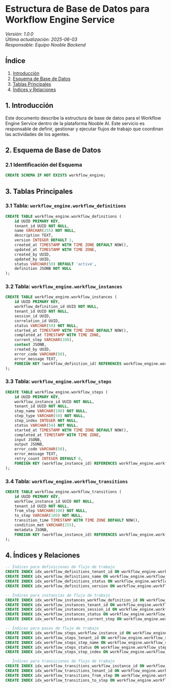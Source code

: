 # Estructura de Base de Datos para Workflow Engine Service

*Versión: 1.0.0*  
*Última actualización: 2025-06-03*  
*Responsable: Equipo Nooble Backend*

## Índice
1. [Introducción](#1-introducción)
2. [Esquema de Base de Datos](#2-esquema-de-base-de-datos)
3. [Tablas Principales](#3-tablas-principales)
4. [Índices y Relaciones](#4-índices-y-relaciones)

## 1. Introducción

Este documento describe la estructura de base de datos para el Workflow Engine Service dentro de la plataforma Nooble AI. Este servicio es responsable de definir, gestionar y ejecutar flujos de trabajo que coordinan las actividades de los agentes.

## 2. Esquema de Base de Datos

### 2.1 Identificación del Esquema

```sql
CREATE SCHEMA IF NOT EXISTS workflow_engine;
```

## 3. Tablas Principales

### 3.1 Tabla: `workflow_engine.workflow_definitions`

```sql
CREATE TABLE workflow_engine.workflow_definitions (
    id UUID PRIMARY KEY,
    tenant_id UUID NOT NULL,
    name VARCHAR(255) NOT NULL,
    description TEXT,
    version INTEGER DEFAULT 1,
    created_at TIMESTAMP WITH TIME ZONE DEFAULT NOW(),
    updated_at TIMESTAMP WITH TIME ZONE,
    created_by UUID,
    updated_by UUID,
    status VARCHAR(50) DEFAULT 'active',
    definition JSONB NOT NULL
);
```

### 3.2 Tabla: `workflow_engine.workflow_instances`

```sql
CREATE TABLE workflow_engine.workflow_instances (
    id UUID PRIMARY KEY,
    workflow_definition_id UUID NOT NULL,
    tenant_id UUID NOT NULL,
    session_id UUID,
    correlation_id UUID,
    status VARCHAR(50) NOT NULL,
    started_at TIMESTAMP WITH TIME ZONE DEFAULT NOW(),
    completed_at TIMESTAMP WITH TIME ZONE,
    current_step VARCHAR(100),
    context JSONB,
    created_by UUID,
    error_code VARCHAR(50),
    error_message TEXT,
    FOREIGN KEY (workflow_definition_id) REFERENCES workflow_engine.workflow_definitions (id)
);
```

### 3.3 Tabla: `workflow_engine.workflow_steps`

```sql
CREATE TABLE workflow_engine.workflow_steps (
    id UUID PRIMARY KEY,
    workflow_instance_id UUID NOT NULL,
    tenant_id UUID NOT NULL,
    step_name VARCHAR(100) NOT NULL,
    step_type VARCHAR(50) NOT NULL,
    step_index INTEGER NOT NULL,
    status VARCHAR(50) NOT NULL,
    started_at TIMESTAMP WITH TIME ZONE DEFAULT NOW(),
    completed_at TIMESTAMP WITH TIME ZONE,
    input JSONB,
    output JSONB,
    error_code VARCHAR(50),
    error_message TEXT,
    retry_count INTEGER DEFAULT 0,
    FOREIGN KEY (workflow_instance_id) REFERENCES workflow_engine.workflow_instances (id)
);
```

### 3.4 Tabla: `workflow_engine.workflow_transitions`

```sql
CREATE TABLE workflow_engine.workflow_transitions (
    id UUID PRIMARY KEY,
    workflow_instance_id UUID NOT NULL,
    tenant_id UUID NOT NULL,
    from_step VARCHAR(100) NOT NULL,
    to_step VARCHAR(100) NOT NULL,
    transition_time TIMESTAMP WITH TIME ZONE DEFAULT NOW(),
    condition_met VARCHAR(255),
    metadata JSONB,
    FOREIGN KEY (workflow_instance_id) REFERENCES workflow_engine.workflow_instances (id)
);
```

## 4. Índices y Relaciones

```sql
-- Índices para definiciones de flujo de trabajo
CREATE INDEX idx_workflow_definitions_tenant_id ON workflow_engine.workflow_definitions (tenant_id);
CREATE INDEX idx_workflow_definitions_name ON workflow_engine.workflow_definitions (name);
CREATE INDEX idx_workflow_definitions_status ON workflow_engine.workflow_definitions (status);
CREATE INDEX idx_workflow_definitions_version ON workflow_engine.workflow_definitions (version);

-- Índices para instancias de flujo de trabajo
CREATE INDEX idx_workflow_instances_workflow_definition_id ON workflow_engine.workflow_instances (workflow_definition_id);
CREATE INDEX idx_workflow_instances_tenant_id ON workflow_engine.workflow_instances (tenant_id);
CREATE INDEX idx_workflow_instances_session_id ON workflow_engine.workflow_instances (session_id);
CREATE INDEX idx_workflow_instances_status ON workflow_engine.workflow_instances (status);
CREATE INDEX idx_workflow_instances_current_step ON workflow_engine.workflow_instances (current_step);

-- Índices para pasos de flujo de trabajo
CREATE INDEX idx_workflow_steps_workflow_instance_id ON workflow_engine.workflow_steps (workflow_instance_id);
CREATE INDEX idx_workflow_steps_tenant_id ON workflow_engine.workflow_steps (tenant_id);
CREATE INDEX idx_workflow_steps_step_name ON workflow_engine.workflow_steps (step_name);
CREATE INDEX idx_workflow_steps_status ON workflow_engine.workflow_steps (status);
CREATE INDEX idx_workflow_steps_step_index ON workflow_engine.workflow_steps (step_index);

-- Índices para transiciones de flujo de trabajo
CREATE INDEX idx_workflow_transitions_workflow_instance_id ON workflow_engine.workflow_transitions (workflow_instance_id);
CREATE INDEX idx_workflow_transitions_tenant_id ON workflow_engine.workflow_transitions (tenant_id);
CREATE INDEX idx_workflow_transitions_from_step ON workflow_engine.workflow_transitions (from_step);
CREATE INDEX idx_workflow_transitions_to_step ON workflow_engine.workflow_transitions (to_step);
```
